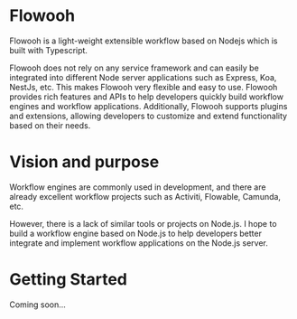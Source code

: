 # Flowooh

Flowooh is a light-weight extensible workflow based on Nodejs which is built with Typescript.

Flowooh does not rely on any service framework and can easily be integrated into different Node server applications such as Express, Koa, NestJs, etc. This makes Flowooh very flexible and easy to use. Flowooh provides rich features and APIs to help developers quickly build workflow engines and workflow applications. Additionally, Flowooh supports plugins and extensions, allowing developers to customize and extend functionality based on their needs.

# Vision and purpose

Workflow engines are commonly used in development, and there are already excellent workflow projects such as Activiti, Flowable, Camunda, etc.

However, there is a lack of similar tools or projects on Node.js. I hope to build a workflow engine based on Node.js to help developers better integrate and implement workflow applications on the Node.js server.

# Getting Started

Coming soon...
